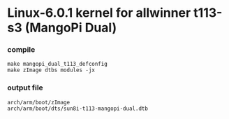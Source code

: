 # Linux-6.0.1 kernel for allwinner t113-s3 (MangoPi Dual)

### compile
```
make mangopi_dual_t113_defconfig
make zImage dtbs modules -jx
```

### output file 
```
arch/arm/boot/zImage
arch/arm/boot/dts/sun8i-t113-mangopi-dual.dtb
```

